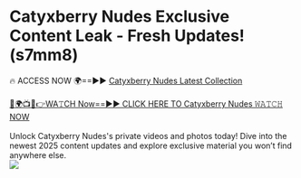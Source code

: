 # Catyxberry Nudes Exclusive Content Leak - Fresh Updates! (s7mm8)

🔥 ACCESS NOW 🌍==►► <a href="https://tinyurl.com/yc657z5k" rel="nofollow">Catyxberry Nudes Latest Collection</a>
<br><br>
[🔴🌍📺📱👉WA𝚃CH Now==►► CLICK HERE TO Catyxberry Nudes 𝚆𝙰𝚃𝙲𝙷 NOW](https://tinyurl.com/yc657z5k)
<br><br>
Unlock Catyxberry Nudes's private videos and photos today! Dive into the newest 2025 content updates and explore exclusive material you won’t find anywhere else.
<br>
<a href="https://tinyurl.com/yc657z5k" rel="nofollow" data-target="animated-image.originalLink"><img src="https://camo.githubusercontent.com/8a4f000d20f83aca3bf7ec5f350d767afa0574a8a352519fd8cfa583a6f93a33/68747470733a2f2f692e696d6775722e636f6d2f644a486b345a712e676966" data-canonical-src="https://i.imgur.com/dJHk4Zq.gif" style="max-width: 100%; display: inline-block;" data-target="animated-image.originalImage"></a>
<br>
